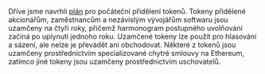 Dříve jsme navrhli [plán](https://medium.com/starkware/part-3-starknet-token-design-5cc17af066c6) pro počáteční přidělení tokenů. Tokeny přidělené akcionářům, zaměstnancům a nezávislým vývojářům softwaru jsou uzamčeny na čtyři roky, přičemž harmonogram postupného uvolňování začíná po uplynutí jednoho roku. Uzamčené tokeny lze použít pro hlasování a sázení, ale nelze je převádět ani obchodovat. Některé z tokenů jsou uzamčeny prostřednictvím specializované chytré smlouvy na Ethereum, zatímco jiné tokeny jsou uzamčeny prostřednictvím uschovatelů.